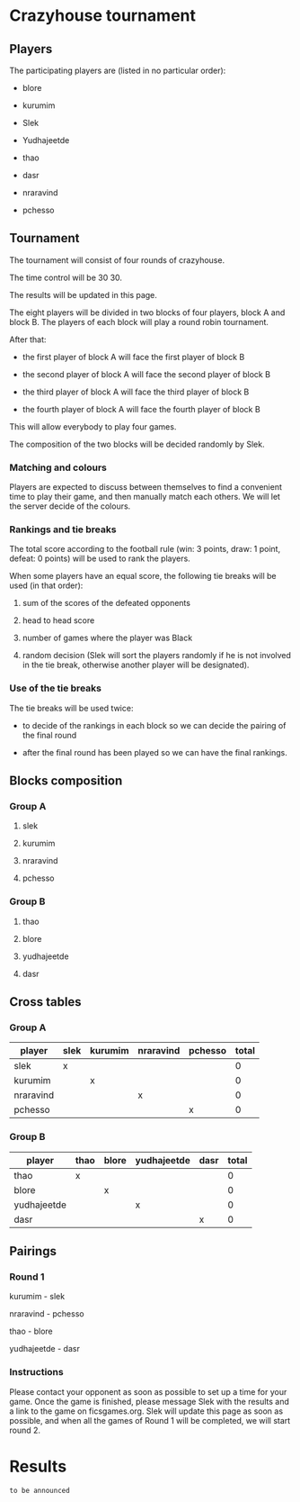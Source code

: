 # Crazyhouse tournament

## Players

The participating players are (listed in no particular order):

- blore

- kurumim

- Slek

- Yudhajeetde

- thao

- dasr

- nraravind

- pchesso

## Tournament

The tournament will consist of four rounds of crazyhouse. 

The time control will be 30 30. 

The results will be updated in this page.

The eight players will be divided in two blocks of four players, block A and block B. The players of each block will play a round robin tournament.

After that:

- the first player of block A will face the first player of block B

- the second player of block A will face the second player of block B

- the third player of block A will face the third player of block B

- the fourth player of block A will face the fourth player of block B

This will allow everybody to play four games.

The composition of the two blocks will be decided randomly by Slek.

### Matching and colours

Players are expected to discuss between themselves to find a convenient time to play their game, and then manually match each others. We will let the server decide of the colours.



### Rankings and tie breaks

The total score according to the football rule (win: 3 points, draw: 1 point, defeat: 0 points) will be used to rank the players.

When some players have an equal score, the following tie breaks will be used (in that order):

1. sum of the scores of the defeated opponents

2. head to head score

3. number of games where the player was Black

4. random decision (Slek will sort the players randomly if he is not involved in the tie break, otherwise another player will be designated).

### Use of the tie breaks

The tie breaks will be used twice:

- to decide of the rankings in each block so we can decide the pairing of the final round

- after the final round has been played so we can have the final rankings.

## Blocks composition

### Group A

1. slek

2. kurumim

3. nraravind

4. pchesso

### Group B

1. thao

2. blore

3. yudhajeetde

4. dasr

## Cross tables

### Group A

 player      | slek | kurumim | nraravind | pchesso | total
-------------|---|---|---|---|---
  slek      | x |   |   |   | 0
  kurumim   |   | x |   |   | 0
  nraravind |   |   | x |   | 0
  pchesso   |   |   |   | x | 0

  
### Group B

 player      | thao | blore | yudhajeetde | dasr | total
-------------|---|---|---|---|---
  thao      | x |   |   |   | 0
  blore   |   | x |   |   | 0
  yudhajeetde |   |   | x |   | 0
  dasr   |   |   |   | x | 0

## Pairings

### Round 1

kurumim - slek

nraravind - pchesso

thao - blore

yudhajeetde - dasr

### Instructions

Please contact your opponent as soon as possible to set up a time for your game. Once the game is finished, please message Slek with the results and a link to the game on ficsgames.org. Slek will update this page as soon as possible, and when all the games of Round 1 will be completed, we will start round 2.

# Results

`to be announced`
